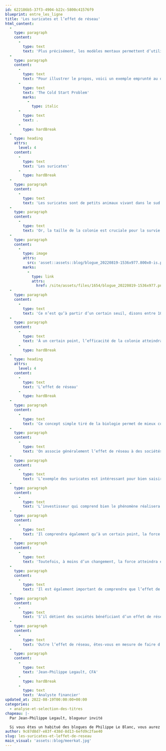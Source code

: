 ```yaml
---
id: 622186b5-37f3-4904-b22c-5800c41576f9
blueprint: entre_les_ligne
title: 'Les suricates et l’effet de réseau'
html_content:
  -
    type: paragraph
    content:
      -
        type: text
        text: 'Plus précisément, les modèles mentaux permettent d’utiliser des concepts provenant de domaines externes, tels que la psychologie et l’histoire, et de les appliquer à l’investissement. En effectuant de tels parallèles, l’investisseur sera en mesure de mieux comprendre et, surtout, d’anticiper le déroulement de certains événements.'
  -
    type: paragraph
    content:
      -
        type: text
        text: "Pour illustrer le propos, voici un exemple emprunté au domaine de la biologie. Il est inspiré d’un passage du livre d’Andrew Chen,\_"
      -
        type: text
        text: 'The Cold Start Problem'
        marks:
          -
            type: italic
      -
        type: text
        text: .
      -
        type: hardBreak
  -
    type: heading
    attrs:
      level: 4
    content:
      -
        type: text
        text: 'Les suricates'
      -
        type: hardBreak
  -
    type: paragraph
    content:
      -
        type: text
        text: 'Les suricates sont de petits animaux vivant dans le sud de l’Afrique. Ils vivent habituellement en groupes de 20 à 50 membres. Pour se protéger, les suricates utilisent des sentinelles qui, en se dressant sur leurs pattes arrière, scrutent l’horizon à la recherche de prédateurs. À l’approche du danger, les membres du groupe sont avertis et courent se mettre à l’abri. En plus de se protéger, les suricates chassent également en collectivité.'
  -
    type: paragraph
    content:
      -
        type: text
        text: 'Or, la taille de la colonie est cruciale pour la survie du groupe. En effet, une petite colonie de suricates ne sera pas protégée adéquatement. Un groupe de trois à six suricates, par exemple, court un plus grand risque de perdre un membre aux mains d’un prédateur. Une telle perte accélèrera la destruction du groupe. Ainsi, le taux de survie d’un petit groupe est faible. La faiblesse de son réseau communautaire est illustrée dans la section A du graphique ci-dessous.'
  -
    type: paragraph
    content:
      -
        type: image
        attrs:
          src: 'asset::assets::blog/blogue_20220819-1536x977.800x0-is.png'
        marks:
          -
            type: link
            attrs:
              href: /site/assets/files/1654/blogue_20220819-1536x977.png
  -
    type: paragraph
    content:
      -
        type: text
        text: 'Ce n’est qu’à partir d’un certain seuil, disons entre 10 et 12, que l’effet de collectivité prend tout son sens. Étant maintenant bien protégée, la colonie pourra s’alimenter convenablement et se reproduire. L’arrivée de nouveaux membres dans une colonie bien établie améliorera considérablement la force de la collectivité et les perspectives de survie du groupe. Cette amélioration rapide est illustrée dans la section B du graphique.'
  -
    type: paragraph
    content:
      -
        type: text
        text: 'À un certain point, l’efficacité de la colonie atteindra un sommet au-delà duquel la force du réseau pourrait décliner. Cette situation se produit lorsqu’il y a surpopulation. Un sommet pourrait être causé par un manque de nourriture ou d’espace dans l’environnement. Un groupe plus grand offre également de multiples cibles aux prédateurs. Le sommet est illustré dans la partie C du graphique.'
      -
        type: hardBreak
  -
    type: heading
    attrs:
      level: 4
    content:
      -
        type: text
        text: 'L’effet de réseau'
      -
        type: hardBreak
  -
    type: paragraph
    content:
      -
        type: text
        text: 'Ce concept simple tiré de la biologie permet de mieux comprendre le fonctionnement de l’effet de réseau qui s’opère dans plusieurs sociétés.'
  -
    type: paragraph
    content:
      -
        type: text
        text: 'On associe généralement l’effet de réseau à des sociétés ou plateformes telles que Facebook (META), Uber (UBER), YouTube (GOOG), Dropbox (DBX), Bumble (BMBL) et eBay (EBAY) où l’ajout d’un membre supplémentaire améliore la force du réseau. À titre d’exemple, un réseau composé de 50 voitures Uber actives dans une région est beaucoup plus fort qu’un réseau comportant seulement deux voitures actives.'
  -
    type: paragraph
    content:
      -
        type: text
        text: 'L’exemple des suricates est intéressant pour bien saisir la dynamique de l’effet de réseau, mais il l’est probablement encore plus pour anticiper la suite des événements.'
  -
    type: paragraph
    content:
      -
        type: text
        text: 'L’investisseur qui comprend bien le phénomène réalisera qu’il est difficile pour un réseau embryonnaire de se développer. Le risque d’échec d’une société se retrouvant à ce stade est élevé.'
  -
    type: paragraph
    content:
      -
        type: text
        text: 'Il comprendra également qu’à un certain point, la force du réseau pourrait rapidement prendre de la vigueur. Un réseau bien établi et en santé réduit le risque et améliore généralement les perspectives de croissance et de rentabilité.'
  -
    type: paragraph
    content:
      -
        type: text
        text: 'Toutefois, à moins d’un changement, la force atteindra éventuellement un sommet avant de décliner. L’investisseur se rendra compte qu’une surpopulation n’est pas nécessairement bénéfique pour le réseau.'
  -
    type: paragraph
    content:
      -
        type: text
        text: 'Il est également important de comprendre que l’effet de réseau fonctionne en sens inverse. Si un réseau perd graduellement des membres, sa force risque de s’effriter rapidement. BlackBerry, Nokia ou MySpace sont des exemples de sociétés qui ont subi ce sort.'
  -
    type: paragraph
    content:
      -
        type: text
        text: 'S’il détient des sociétés bénéficiant d’un effet de réseau, l’investisseur boursier devrait surveiller de près les sociétés qui figurent dans la phase C du graphique. L’analogie avec les suricates pourrait potentiellement l’aider à identifier les réseaux en voie de se dégrader et à anticiper l’impact sur leur modèle d’affaires et leur rentabilité.'
  -
    type: paragraph
    content:
      -
        type: text
        text: 'Outre l’effet de réseau, êtes-vous en mesure de faire d’autres parallèles entre la biologie et l’investissement?'
  -
    type: paragraph
    content:
      -
        type: text
        text: 'Jean-Philippe Legault, CFA'
      -
        type: hardBreak
      -
        type: text
        text: 'Analyste financier'
updated_at: 2022-08-19T00:00:00+00:00
categories:
  - analyse-et-selection-des-titres
chapeau: |-
  Par Jean-Philippe Legault, blogueur invité

  Si vous êtes un habitué des blogues de Philippe Le Blanc, vous aurez probablement remarqué l’importance qu’il accorde aux modèles mentaux. Comme lui, je crois à l’importance de ces modèles puisqu’ils servent à simplifier des concepts ou phénomènes abstraits.
author: 9c87d8d7-e83f-438d-8d13-6efd9c2fae40
slug: les-suricates-et-leffet-de-reseau
main_visual: 'assets::blog/meerkat.jpg'
---
```

